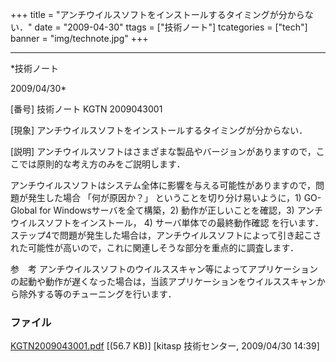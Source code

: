 ﻿+++
title = "アンチウイルスソフトをインストールするタイミングが分からない．"
date = "2009-04-30"
ttags = ["技術ノート"]
tcategories = ["tech"]
banner = "img/technote.jpg"
+++

-----------------------------------------------------------------------------------------------------------------------------

*技術ノート

2009/04/30*


[番号]
技術ノート KGTN 2009043001

[現象]
アンチウイルスソフトをインストールするタイミングが分からない．

[説明]
アンチウイルスソフトはさまざまな製品やバージョンがありますので，ここでは原則的な考え方のみをご説明します．

アンチウイルスソフトはシステム全体に影響を与える可能性がありますので，問題が発生した場合
「何が原因か？」 ということを切り分け易いように，1) GO-Global for
Windowsサーバを全て構築，2) 動作が正しいことを確認，3)
アンチウイルスソフトをインストール， 4) サーバ単体での最終動作確認
を行います．ステップ4で問題が発生した場合は，アンチウイルスソフトによって引き起こされた可能性が高いので，これに関連しそうな部分を重点的に調査します．

参　考
アンチウイルスソフトのウイルススキャン等によってアプリケーションの起動や動作が遅くなった場合は，当該アプリケーションをウイルススキャンから除外する等のチューニングを行います．


### ファイル

 
 


[KGTN2009043001.pdf](http://techreport.kitasp.net/attachments/download/18/KGTN2009043001.pdf)
 [(56.7 KB)] [kitasp 技術センター, 2009/04/30
14:39]


 


 

